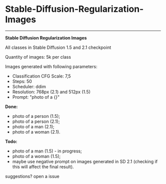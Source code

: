 # Stable-Diffusion-Regularization-Images

---

**Stable Diffusion Regularization Images**

All classes in Stable Diffusion 1.5 and 2.1 checkpoint

Quantity of images: 5k per class

Images generated with following parameters:
- Classification CFG Scale: 7,5
- Steps: 50
- Scheduler: ddim
- Resolution: 768px (2.1) and 512px (1.5)
- Prompt: "photo of a {}"

**Done:**
- photo of a person (1.5);
- photo of a person (2.1);
- photo of a man (2.1);
- photo of a woman (2.1).


**Todo:**
- photo of a man (1.5) - in progress;
- photo of a woman (1.5);
- maybe use negative prompt on images generated in SD 2.1 (checking if this will affect the final result).
 
suggestions? open a issue
